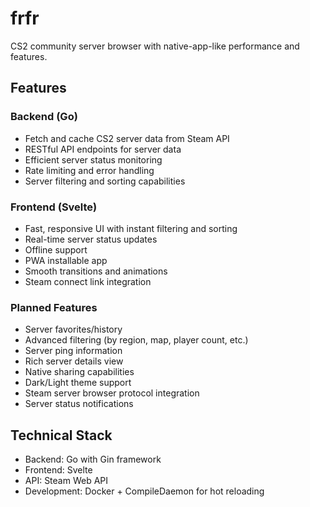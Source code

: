# frfr

CS2 community server browser with native-app-like performance and features.

## Features

### Backend (Go)
- Fetch and cache CS2 server data from Steam API
- RESTful API endpoints for server data
- Efficient server status monitoring
- Rate limiting and error handling
- Server filtering and sorting capabilities

### Frontend (Svelte)
- Fast, responsive UI with instant filtering and sorting
- Real-time server status updates
- Offline support
- PWA installable app
- Smooth transitions and animations
- Steam connect link integration

### Planned Features
- Server favorites/history
- Advanced filtering (by region, map, player count, etc.)
- Server ping information
- Rich server details view
- Native sharing capabilities
- Dark/Light theme support
- Steam server browser protocol integration
- Server status notifications

## Technical Stack
- Backend: Go with Gin framework
- Frontend: Svelte
- API: Steam Web API
- Development: Docker + CompileDaemon for hot reloading
